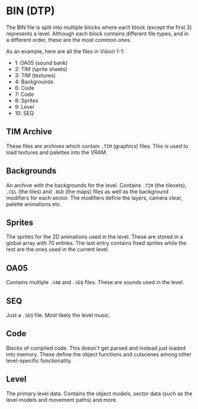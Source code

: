 # BIN (DTP)

The BIN file is split into multiple blocks where each block (except the first 3) represents a level. Although each block contains different file types, and in a different order, these are the most common ones.

As an example, here are all the files in Vision 1-1:
- 1: OA05 (sound bank)
- 2: TIM (sprite sheets)
- 3: TIM (textures)
- 4: Backgrounds
- 6: Code
- 7: Code
- 8: Sprites
- 9: Level
- 10: SEQ

## TIM Archive
These files are archives which contain `.TIM` (graphics) files. This is used to load textures and palettes into the VRAM.

## Backgrounds
An archive with the backgrounds for the level. Contains `.TIM` (the tilesets), `.CEL` (the tiles) and `.BGD` (the maps) files as well as the background modifiers for each sector. The modifiers define the layers, camera clear, palette animations etc.

## Sprites
The sprites for the 2D animations used in the level. These are stored in a global array with 70 entries. The last entry contains fixed sprites while the rest are the ones used in the current level.

## OA05
Contains multiple `.VAB` and `.SEQ` files. These are sounds used in the level.

## SEQ
Just a `.SEQ` file. Most likely the level music.

## Code
Blocks of compiled code. This doesn't get parsed and instead just loaded into memory. These define the object functions and cutscenes among other level-specific functionality.

## Level
The primary level data. Contains the object models, sector data (such as the level models and movement paths) and more.